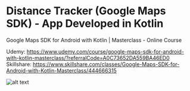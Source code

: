 # Distance Tracker (Google Maps SDK) - App Developed in Kotlin

Google Maps SDK for Android with Kotlin | Masterclass - Online Course

Udemy: https://www.udemy.com/course/google-maps-sdk-for-android-with-kotlin-masterclass/?referralCode=A0C73652DA559BA46ED0
<br/>
Skillshare: https://www.skillshare.com/classes/Google-Maps-SDK-for-Android-with-Kotlin-Masterclass/444666315

![alt text](https://i.postimg.cc/c1RcF579/maxresdefault.jpg)

